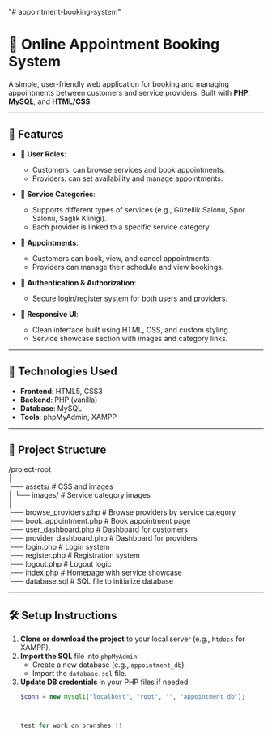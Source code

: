 "# appointment-booking-system" 

📅 Online Appointment Booking System
===================================

A simple, user-friendly web application for booking and managing appointments between customers and service providers. Built with **PHP**, **MySQL**, and **HTML/CSS**.

---

🚀 Features
----------

- 👥 **User Roles**:
  - Customers: can browse services and book appointments.
  - Providers: can set availability and manage appointments.

- 📖 **Service Categories**:
  - Supports different types of services (e.g., Güzellik Salonu, Spor Salonu, Sağlık Kliniği).
  - Each provider is linked to a specific service category.

- 📆 **Appointments**:
  - Customers can book, view, and cancel appointments.
  - Providers can manage their schedule and view bookings.

- 🔐 **Authentication & Authorization**:
  - Secure login/register system for both users and providers.

- 🎨 **Responsive UI**:
  - Clean interface built using HTML, CSS, and custom styling.
  - Service showcase section with images and category links.

---

🧱 Technologies Used
--------------------

- **Frontend**: HTML5, CSS3
- **Backend**: PHP (vanilla)
- **Database**: MySQL
- **Tools**: phpMyAdmin, XAMPP

---

📂 Project Structure
--------------------

/project-root  
│  
├── assets/                  # CSS and images  
│   └── images/              # Service category images  
│  
├── browse_providers.php     # Browse providers by service category  
├── book_appointment.php     # Book appointment page  
├── user_dashboard.php       # Dashboard for customers  
├── provider_dashboard.php   # Dashboard for providers  
├── login.php                # Login system  
├── register.php             # Registration system  
├── logout.php               # Logout logic  
├── index.php                # Homepage with service showcase  
└── database.sql             # SQL file to initialize database  

---

🛠 Setup Instructions
---------------------

1. **Clone or download the project** to your local server (e.g., `htdocs` for XAMPP).
2. **Import the SQL** file into `phpMyAdmin`:
   - Create a new database (e.g., `appointment_db`).
   - Import the `database.sql` file.
3. **Update DB credentials** in your PHP files if needed:
   ```php
   $conn = new mysqli("localhost", "root", "", "appointment_db");

   

   test for work on branshes!!!

